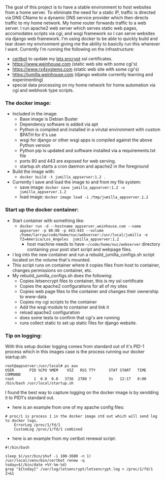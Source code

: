 The goal of this project is to have a stable environment to host websites from a home server. To eliminate the need for a static IP, traffic is directed via DNS CName to a dynamic DNS service provider which then directs traffic to my home network. My home router forwards traffic to a web server. I run apache2 web server which serves static web pages, accomodates scripts via cgi, and wsgi framework so I can serve websites via django web framework. I'm using docker to be able to quickly build and tear down my environment giving me the ability to basiclly run this wherever I want. Currently I'm running the following on the infrastructure:
- [certbot](https://certbot.eff.org/) to update my [lets encrypt](https://letsencrypt.org/) ssl certificates.
- https://www.weinhouse.com (static web site with some cgi's)
- https://www.rx4systems.com (static web site with some cgi's)
- https://jumilla.weinhouse.com (django website currently learning and experimenting)
- special data processing on my home network for home automation via cgi and webhook type scripts.

### The docker image:
- Included in the image:
  - Base image is Debian Buster
  - Dependency software is added via apt
  - Python is compiled and installed in a virutal environment with custom $PATH for it's use
  - wsgi for django or other wsgi apps is compiled against the above Python version
  - Python pip is updated and software installed via a requirements.txt file
  - ports 80 and 443 are exposed for web serving.
  - startup.sh starts a cron daemon and apache2 in the foreground
- Build the image with:
  - `docker build -t jumilla_appserver:1.2 .`
- Currently I save and load the image to and from my file system:
  - save image: `docker save jumilla_appserver:1.2 -o jumilla_appserver.1.2`
  - load image: `docker image load -i /tmp/jumilla_appserver.1.2`

### Start up the docker container:
 - Start container with something like:
   - `docker run -d --hostname appserver.weinhouse.com --name appserver -p 80:80 -p 443:443 --volume /home/larryw/code/home/nuc/webserver:/usr/local/jumilla -e TZ=America/Los_Angeles  jumilla_appserver:1.2`
     - host machine needs to have `~/code/home/nuc/webserver` directory containing your post start script and webpage files.
- I log into the new container and run a rebuild_jumilla_configs.sh script located on the volume that's mounted.
- This script runs on container where it copies files from host to container, changes permissions on container, etc.
- My rebuild_jumilla_configs.sh does the following:
  - Copies letsencrypt files to container, this is my ssl certificate
  - Copies the apache2 configurations for all of my sites
  - Copies web page files to the container and changes their ownership to www-data
  - Copies my cgi scripts to the container
  - Add the wsgi module to container and link it
  - reload apache2 configuration
  - does some tests to confirm that cgi's are running
  - runs collect static to set up static files for django website.

### Tip on logging:
With this setup docker logging comes from standard out of it's PID-1 process which in this images case is the process running our docker startup.sh:
```
root@appserver:/usr/local# ps aux
USER       PID %CPU %MEM    VSZ   RSS TTY      STAT START   TIME COMMAND
root         1  0.0  0.0   3736  2780 ?        Ss   12:17   0:00 /bin/bash /usr/local/startup.sh
```
I found the best way to capture logging on the docker image is by sendding it to PID1's standard out.
- here is an example from one of my apache config files:
```
# proc/1 is process 1 in the docker image std out which will send log to docker logs.
	ErrorLog /proc/1/fd/1
	CustomLog /proc/1/fd/1 combined
  ```
- here is an example from my certbot renewal script:
```
#!/bin/bash

sleep $(/usr/bin/shuf -i 100-3600 -n 1)
/usr/local/venv/bin/certbot renew -q
today=$(/bin/date +%Y-%m-%d)
grep "${today}" /var/log/letsencrypt/letsencrypt.log > /proc/1/fd/1 2>&1
```
